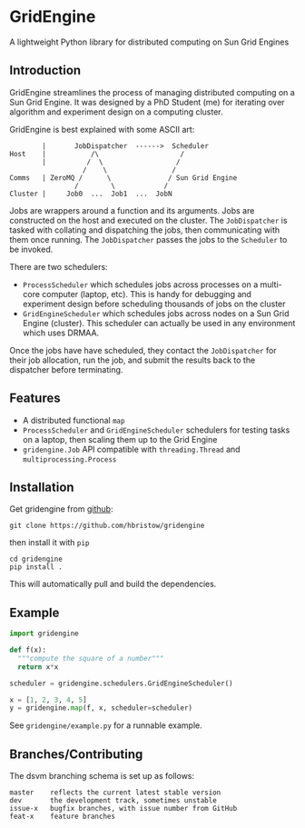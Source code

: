 GridEngine
==========
A lightweight Python library for distributed computing on Sun Grid Engines

Introduction
------------
GridEngine streamlines the process of managing distributed computing on a Sun Grid Engine. It was designed by a PhD Student (me) for iterating over algorithm and experiment design on a computing cluster.

GridEngine is best explained with some ASCII art:

            |       JobDispatcher  ------>  Scheduler
    Host    |           /\                    /
            |          /  \                  /
                      /    \                /
    Comms   | ZeroMQ /      \              / Sun Grid Engine
                    /        \            /
    Cluster |     Job0  ...  Job1  ...  JobN

Jobs are wrappers around a function and its arguments. Jobs are constructed on the host and executed on the cluster. The `JobDispatcher` is tasked with collating and dispatching the jobs, then communicating with them once running. The `JobDispatcher` passes the jobs to the `Scheduler` to be invoked.

There are two schedulers:

- `ProcessScheduler` which schedules jobs across processes on a multi-core computer (laptop, etc). This is handy for debugging and experiment design before scheduling thousands of jobs on the cluster
- `GridEngineScheduler` which schedules jobs across nodes on a Sun Grid Engine (cluster). This scheduler can actually be used in any environment which uses DRMAA.

Once the jobs have have scheduled, they contact the `JobDispatcher` for their job allocation, run the job, and submit the results back to the dispatcher before terminating.

Features
--------
 - A distributed functional `map`
 - `ProcessScheduler` and `GridEngineScheduler` schedulers for testing tasks on a laptop, then scaling them up to the Grid Engine
 - `gridengine.Job` API compatible with `threading.Thread` and `multiprocessing.Process`

Installation
------------
Get gridengine from [github](https://github.com/hbristow/gridengine):

    git clone https://github.com/hbristow/gridengine

then install it with `pip`

    cd gridengine
    pip install .

This will automatically pull and build the dependencies.

Example
-------

```python
import gridengine

def f(x):
  """compute the square of a number"""
  return x*x

scheduler = gridengine.schedulers.GridEngineScheduler()

x = [1, 2, 3, 4, 5]
y = gridengine.map(f, x, scheduler=scheduler)
```

See `gridengine/example.py` for a runnable example.

Branches/Contributing
---------------------
The dsvm branching schema is set up as follows:

    master    reflects the current latest stable version
    dev       the development track, sometimes unstable
    issue-x   bugfix branches, with issue number from GitHub
    feat-x    feature branches

